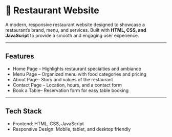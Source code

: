 # 🍴 Restaurant Website  
A modern, responsive restaurant website designed to showcase a restaurant’s brand, menu, and services. Built with **HTML, CSS, and JavaScript** to provide a smooth and engaging user experience.  

---

##  Features  
- Home Page – Highlights restaurant specialties and ambiance  
- Menu Page – Organized menu with food categories and pricing  
- About Page– Story and values of the restaurant  
- Contact Page – Location, hours, and a contact form  
- Book a Table– Reservation form for easy table booking  

---

##  Tech Stack  
- Frontend: HTML, CSS, JavaScript  
- Responsive Design: Mobile, tablet, and desktop friendly  
